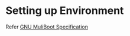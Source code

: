 # Setting up Environment
Refer [GNU MuliBoot Specification](https://www.gnu.org/software/grub/manual/multiboot/multiboot.html)
